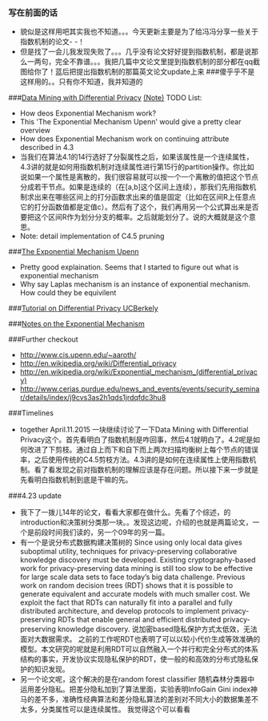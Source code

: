 ### 写在前面的话
- 貌似是这样用吧其实我也不知道。。。今天更新主要是为了给冯冯分享一些关于指数机制的论文- -！
- 但是找了一会儿我发现失败了。。。几乎没有论文好好提到指数机制，都是说那么一两句，完全不靠谱。。。我把几篇中文论文里提到指数机制的部分都在qq截图给你了！蓝后把提出指数机制的那篇英文论文update上来
###傻乎乎不是这样用的。。只有你不知道，我并知道的

###[Data Mining with Differential Privacy](https://github.com/fmars/Differential-Privacy/blob/master/April.2015/Data%20Mining%20with%20Differential%20Privacy.pdf) [(Note)](https://github.com/fmars/Differential-Privacy/blob/master/April.2015/Differential%20Privacy%20Dwork.note)
TODO List:
- How deos Exponential Mechanism work?  
-   This 'The Exponential Mechanism Upenn' would give a pretty clear overview
- How does Exponential Mechanism work on continuing attribute described in 4.3
-   当我们在算法4.1的14行选好了分裂属性之后，如果该属性是一个连续属性，4.3讲的就是如何用指数机制对连续属性进行第15行的partition操作。你比如说如果一个属性是离散的，我们很容易就可以按一个一个离散的值把这个节点分成若干节点。如果是连续的（在[a,b]这个区间上连续），那我们先用指数机制求出来在哪些区间上的打分函数求出来的值是固定（比如在区间R上任意点它的打分函数值都是定值c）。然后有了这个，我们再用另一个公式算出来是否要把这个区间R作为划分分支的概率。之后就能划分了。说的大概就是这个意思。
- Note: detail implementation of C4.5 pruning

###[The Exponential Mechanism Upenn](https://github.com/fmars/Differential-Privacy/blob/master/April.2015/The%20Exponential%20Mechanism%20Upenn.pdf) 
- Pretty good explaination. Seems that I started to figure out what is exponential mechanism
- Why say Laplas mechanism is an instance of exponential mechanism. How could they be equivilent

###[Tutorial on Differential Privacy UCBerkely](https://github.com/fmars/Differential-Privacy/blob/master/April.2015/Tutorial%20on%20Differential%20Privacy%20UCBerkely.pdf) 

###[Notes on the Exponential Mechanism](https://github.com/fmars/Differential-Privacy/blob/master/April.2015/Notes%20on%20the%20Exponential%20Mechanism.%20(Differential%20privacy).pdf) 

###Further checkout
- http://www.cis.upenn.edu/~aaroth/
- http://en.wikipedia.org/wiki/Differential_privacy
- http://en.wikipedia.org/wiki/Exponential_mechanism_(differential_privacy)
- http://www.cerias.purdue.edu/news_and_events/events/security_seminar/details/index/j9cvs3as2h1qds1jrdqfdc3hu8


###Timelines
- together April.11.2015 一块继续讨论了一下Data Mining with Differential Privacy这个。首先看明白了指数机制是咋回事，然后4.1就明白了。4.2呢是如何改进了下剪枝。通过自上而下和自下而上两次扫描均衡树上每个节点的错误率，之后使用传统的C4.5剪枝方法。4.3讲的是如何在连续属性上使用指数机制。看了看发现之前对指数机制的理解应该是存在问题。所以接下来一步就是先看明白指数机制到底是干嘛的先。


###4.23 update
- 我下了一拨儿14年的论文，看看大家都在做什么。先看了个综述，的introduction和决策树分类那一块。。发现这边呢，介绍的也就是两篇论文，一个是前段时间我们读的，另一个09年的另一篇。
- 有一个是说分布式数据构建决策树的
Since using only local data gives suboptimal utility, techniques for privacy-preserving collaborative knowledge discovery must be developed. Existing cryptography-based work for privacy-preserving data mining is still too slow to be effective for large scale data sets to face today’s big data challenge. 
Previous work on random decision trees (RDT) shows that it is possible to generate equivalent and accurate models with much smaller cost. We exploit the fact that RDTs can naturally fit into a parallel and fully distributed architecture, and develop protocols to implement privacy-preserving RDTs that enable general and efficient distributed privacy-preserving knowledge discovery.
说加密based隐私保护方式太低效，无法面对大数据需求。
之前的工作呢RDT也表明了可以以较小代价生成等效准确的模型。本文研究的呢就是利用RDT可以自然融入一个并行和完全分布式的体系结构的事实，开发协议实现隐私保护的RDT，使一般的和高效的分布式隐私保护的知识发现。
- 另一个论文呢，这个解决的是在random forest classifier 随机森林分类器中运用差分隐私。把差分隐私加到了算法里面，实验表明InfoGain Gini index神马的差不多，准确性经典算法和差分隐私算法的差别对不同大小的数据集差不太多，分类属性可以是连续属性。
我觉得这个可以看看
